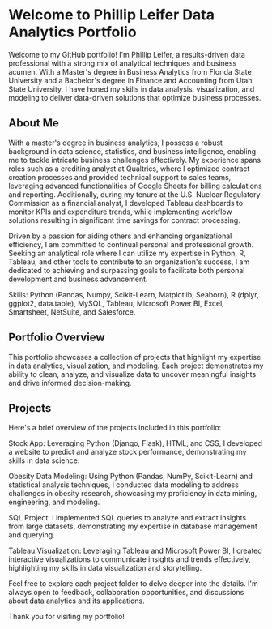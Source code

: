 # Welcome to Phillip Leifer Data Analytics Portfolio
Welcome to my GitHub portfolio! I'm Phillip Leifer, a results-driven data professional with a strong mix of analytical techniques and business acumen. With a Master's degree in Business Analytics from Florida State University and a Bachelor's degree in Finance and Accounting from Utah State University, I have honed my skills in data analysis, visualization, and modeling to deliver data-driven solutions that optimize business processes.

## About Me
With a master's degree in business analytics, I possess a robust background in data science, statistics, and business intelligence, enabling me to tackle intricate business challenges effectively. My experience spans roles such as a crediting analyst at Qualtrics, where I optimized contract creation processes and provided technical support to sales teams, leveraging advanced functionalities of Google Sheets for billing calculations and reporting. Additionally, during my tenure at the U.S. Nuclear Regulatory Commission as a financial analyst, I developed Tableau dashboards to monitor KPIs and expenditure trends, while implementing workflow solutions resulting in significant time savings for contract processing.

Driven by a passion for aiding others and enhancing organizational efficiency, I am committed to continual personal and professional growth. Seeking an analytical role where I can utilize my expertise in Python, R, Tableau, and other tools to contribute to an organization's success, I am dedicated to achieving and surpassing goals to facilitate both personal development and business advancement.

Skills: Python (Pandas, Numpy, Scikit-Learn, Matplotlib, Seaborn), R (dplyr, ggplot2, data.table), MySQL, Tableau, Microsoft Power BI, Excel, Smartsheet, NetSuite, and Salesforce.

## Portfolio Overview
This portfolio showcases a collection of projects that highlight my expertise in data analytics, visualization, and modeling. Each project demonstrates my ability to clean, analyze, and visualize data to uncover meaningful insights and drive informed decision-making.

## Projects
Here's a brief overview of the projects included in this portfolio:

Stock App: Leveraging Python (Django, Flask), HTML, and CSS, I developed a website to predict and analyze stock performance, demonstrating my skills in data science.

Obesity Data Modeling: Using Python (Pandas, NumPy, Scikit-Learn) and statistical analysis techniques, I conducted data modeling to address challenges in obesity research, showcasing my proficiency in data mining, engineering, and modeling.

SQL Project: I implemented SQL queries to analyze and extract insights from large datasets, demonstrating my expertise in database management and querying.

Tableau Visualization: Leveraging Tableau and Microsoft Power BI, I created interactive visualizations to communicate insights and trends effectively, highlighting my skills in data visualization and storytelling.

Feel free to explore each project folder to delve deeper into the details. I'm always open to feedback, collaboration opportunities, and discussions about data analytics and its applications.

Thank you for visiting my portfolio!









